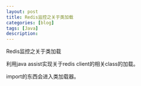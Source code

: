```yaml
---
layout: post
title: Redis监控之关于类加载
categories: [blog]
tags: [Java]
description: 
---
```


Redis监控之关于类加载

利用java assist实现关于redis client的相关class的加载。

import的东西会进入类加载器。